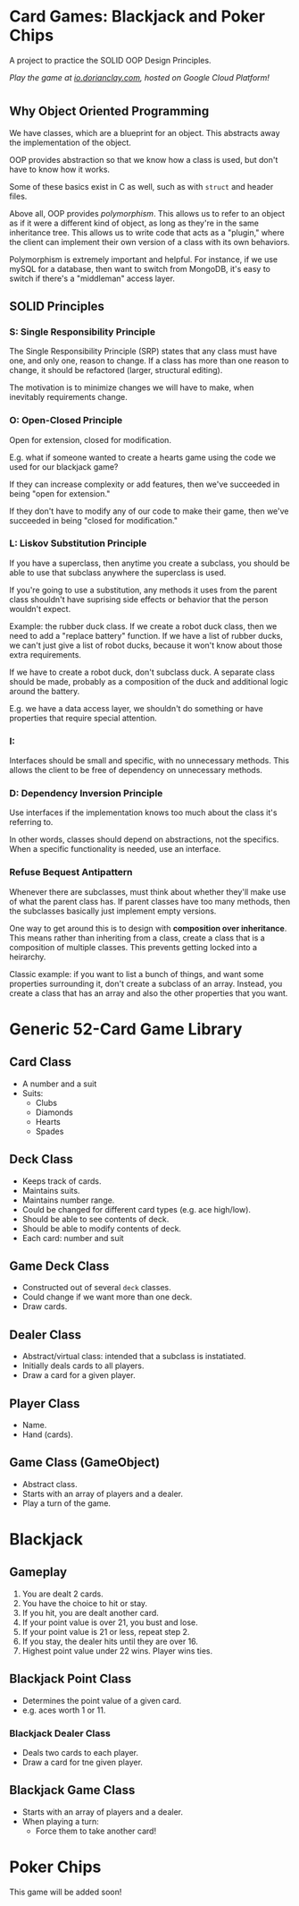 # Card Games: Blackjack and Poker Chips
A project to practice the SOLID OOP Design Principles.

*Play the game at [io.dorianclay.com](http://io.dorianclay.com), hosted on Google Cloud Platform!*

#

## Why Object Oriented Programming

We have classes, which are a blueprint for an object. This abstracts away the implementation of the object.

OOP provides abstraction so that we know how a class is used, but don't have to know how it works.

Some of these basics exist in C as well, such as with `struct` and header files.

Above all, OOP provides *polymorphism*. This allows us to refer to an object as if it were a different kind of object, as long as they're in the same inheritance tree. This allows us to write code that acts as a "plugin," where the client can implement their own version of a class with its own behaviors.

Polymorphism is extremely important and helpful. For instance, if we use mySQL for a database, then want to switch from MongoDB, it's easy to switch if there's a "middleman" access layer.

## SOLID Principles

### **S:** Single Responsibility Principle

The Single Responsibility Principle (SRP) states that any class must have one, and only one, reason to change. If a class has more than one reason to change, it should be refactored (larger, structural editing).

The motivation is to minimize changes we will have to make, when inevitably requirements change.

### **O:** Open-Closed Principle

Open for extension, closed for modification.

E.g. what if someone wanted to create a hearts game using the code we used for our blackjack game? 

If they can increase complexity or add features, then we've succeeded in being "open for extension."

If they don't have to modify any of our code to make their game, then we've succeeded in being "closed for modification."

### **L:** Liskov Substitution Principle

If you have a superclass, then anytime you create a subclass, you should be able to use that subclass anywhere the superclass is used.

If you're going to use a substitution, any methods it uses from the parent class shouldn't have suprising side effects or behavior that the person wouldn't expect.

Example: the rubber duck class. If we create a robot duck class, then we need to add a "replace battery" function. If we have a list of rubber ducks, we can't just give a list of robot ducks, because it won't know about those extra requirements.

If we have to create a robot duck, don't subclass duck. A separate class should be made, probably as a composition of the duck and additional logic around the battery.

E.g. we have a data access layer, we shouldn't do something or have properties that require special attention.

### **I:**

Interfaces should be small and specific, with no unnecessary methods. This allows the client to be free of dependency on unnecessary methods.

### **D:** Dependency Inversion Principle

Use interfaces if the implementation knows too much about the class it's referring to.

In other words, classes should depend on abstractions, not the specifics. When a specific functionality is needed, use an interface.

### Refuse Bequest Antipattern

Whenever there are subclasses, must think about whether they'll make use of what the parent class has. If parent classes have too many methods, then the subclasses basically just implement empty versions.

One way to get around this is to design with **composition over inheritance**. This means rather than inheriting from a class, create a class that is a composition of multiple classes. This prevents getting locked into a heirarchy.

Classic example: if you want to list a bunch of things, and want some properties surrounding it, don't create a subclass of an array. Instead, you create a class that has an array and also the other properties that you want.


# Generic 52-Card Game Library

## Card Class

- A number and a suit
- Suits:
  - Clubs
  - Diamonds
  - Hearts
  - Spades

## Deck Class

- Keeps track of cards.
- Maintains suits.
- Maintains number range.
- Could be changed for different card types (e.g. ace high/low).
- Should be able to see contents of deck.
- Should be able to modify contents of deck.
- Each card: number and suit

## Game Deck Class

- Constructed out of several `deck` classes.
- Could change if we want more than one deck.
- Draw cards.

## Dealer Class

- Abstract/virtual class: intended that a subclass is instatiated.
- Initially deals cards to all players.
- Draw a card for a given player.

## Player Class

- Name.
- Hand (cards).

## Game Class (GameObject)

- Abstract class.
- Starts with an array of players and a dealer.
- Play a turn of the game.


# Blackjack

## Gameplay

1. You are dealt 2 cards.
2. You have the choice to hit or stay.
3. If you hit, you are dealt another card.
4. If your point value is over 21, you bust and lose.
5. If your point value is 21 or less, repeat step 2.
6. If you stay, the dealer hits until they are over 16.
7. Highest point value under 22 wins. Player wins ties.

## Blackjack Point Class

- Determines the point value of a given card.
- e.g. aces worth 1 or 11.

### Blackjack Dealer Class

- Deals two cards to each player.
- Draw a card for tne given player.

## Blackjack Game Class

- Starts with an array of players and a dealer.
- When playing a turn:
  - Force them to take another card!


# Poker Chips

This game will be added soon!
